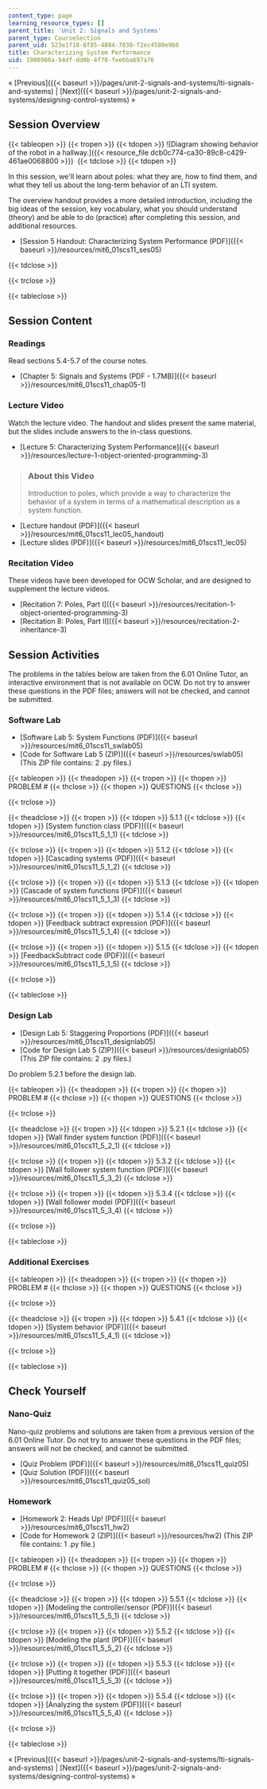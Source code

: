 ```yaml
---
content_type: page
learning_resource_types: []
parent_title: 'Unit 2: Signals and Systems'
parent_type: CourseSection
parent_uid: 523e1f18-8f85-4804-7030-f2ec4580e9b6
title: Characterizing System Performance
uid: 1900980a-94df-dd0b-4f70-fee6ba697a76
---
```


« [Previous]({{< baseurl >}}/pages/unit-2-signals-and-systems/lti-signals-and-systems) | [Next]({{< baseurl >}}/pages/unit-2-signals-and-systems/designing-control-systems) »

Session Overview
----------------

{{< tableopen >}}
{{< tropen >}}
{{< tdopen >}}
![Diagram showing behavior of the robot in a hallway.]({{< resource_file dcb0c774-ca30-89c8-c429-461ae0068800 >}}) 
{{< tdclose >}}
{{< tdopen >}}


In this session, we'll learn about poles: what they are, how to find them, and what they tell us about the long-term behavior of an LTI system.

The overview handout provides a more detailed introduction, including the big ideas of the session, key vocabulary, what you should understand (theory) and be able to do (practice) after completing this session, and additional resources.

*   [Session 5 Handout: Characterizing System Performance (PDF)]({{< baseurl >}}/resources/mit6_01scs11_ses05)


{{< tdclose >}}

{{< trclose >}}

{{< tableclose >}}

Session Content
---------------

### Readings

Read sections 5.4-5.7 of the course notes.

*   [Chapter 5: Signals and Systems (PDF - 1.7MB)]({{< baseurl >}}/resources/mit6_01scs11_chap05-1)

### Lecture Video

Watch the lecture video. The handout and slides present the same material, but the slides include answers to the in-class questions.

*   [Lecture 5: Characterizing System Performance]({{< baseurl >}}/resources/lecture-1-object-oriented-programming-3)

> ### About this Video
> 
> Introduction to poles, which provide a way to characterize the behavior of a system in terms of a mathematical description as a system function.

*   [Lecture handout (PDF)]({{< baseurl >}}/resources/mit6_01scs11_lec05_handout)
*   [Lecture slides (PDF)]({{< baseurl >}}/resources/mit6_01scs11_lec05)

### Recitation Video

These videos have been developed for OCW Scholar, and are designed to supplement the lecture videos.

*   [Recitation 7: Poles, Part I]({{< baseurl >}}/resources/recitation-1-object-oriented-programming-3)
*   [Recitation 8: Poles, Part II]({{< baseurl >}}/resources/recitation-2-inheritance-3)

Session Activities
------------------

The problems in the tables below are taken from the 6.01 Online Tutor, an interactive environment that is not available on OCW. Do not try to answer these questions in the PDF files; answers will not be checked, and cannot be submitted.

### Software Lab

*   [Software Lab 5: System Functions (PDF)]({{< baseurl >}}/resources/mit6_01scs11_swlab05)
*   [Code for Software Lab 5 (ZIP)]({{< baseurl >}}/resources/swlab05) (This ZIP file contains: 2 .py files.)

{{< tableopen >}}
{{< theadopen >}}
{{< tropen >}}
{{< thopen >}}
PROBLEM #
{{< thclose >}}
{{< thopen >}}
QUESTIONS
{{< thclose >}}

{{< trclose >}}

{{< theadclose >}}
{{< tropen >}}
{{< tdopen >}}
5.1.1
{{< tdclose >}}
{{< tdopen >}}
[System function class (PDF)]({{< baseurl >}}/resources/mit6_01scs11_5_1_1)
{{< tdclose >}}

{{< trclose >}}
{{< tropen >}}
{{< tdopen >}}
5.1.2
{{< tdclose >}}
{{< tdopen >}}
[Cascading systems (PDF)]({{< baseurl >}}/resources/mit6_01scs11_5_1_2)
{{< tdclose >}}

{{< trclose >}}
{{< tropen >}}
{{< tdopen >}}
5.1.3
{{< tdclose >}}
{{< tdopen >}}
[Cascade of system functions (PDF)]({{< baseurl >}}/resources/mit6_01scs11_5_1_3)
{{< tdclose >}}

{{< trclose >}}
{{< tropen >}}
{{< tdopen >}}
5.1.4
{{< tdclose >}}
{{< tdopen >}}
[Feedback subtract expression (PDF)]({{< baseurl >}}/resources/mit6_01scs11_5_1_4)
{{< tdclose >}}

{{< trclose >}}
{{< tropen >}}
{{< tdopen >}}
5.1.5
{{< tdclose >}}
{{< tdopen >}}
[FeedbackSubtract code (PDF)]({{< baseurl >}}/resources/mit6_01scs11_5_1_5)
{{< tdclose >}}

{{< trclose >}}

{{< tableclose >}}

### Design Lab

*   [Design Lab 5: Staggering Proportions (PDF)]({{< baseurl >}}/resources/mit6_01scs11_designlab05)
*   [Code for Design Lab 5 (ZIP)]({{< baseurl >}}/resources/designlab05) (This ZIP file contains: 2 .py files.)

Do problem 5.2.1 before the design lab.

{{< tableopen >}}
{{< theadopen >}}
{{< tropen >}}
{{< thopen >}}
PROBLEM #
{{< thclose >}}
{{< thopen >}}
QUESTIONS
{{< thclose >}}

{{< trclose >}}

{{< theadclose >}}
{{< tropen >}}
{{< tdopen >}}
5.2.1
{{< tdclose >}}
{{< tdopen >}}
[Wall finder system function (PDF)]({{< baseurl >}}/resources/mit6_01scs11_5_2_1)
{{< tdclose >}}

{{< trclose >}}
{{< tropen >}}
{{< tdopen >}}
5.3.2
{{< tdclose >}}
{{< tdopen >}}
[Wall follower system function (PDF)]({{< baseurl >}}/resources/mit6_01scs11_5_3_2)
{{< tdclose >}}

{{< trclose >}}
{{< tropen >}}
{{< tdopen >}}
5.3.4
{{< tdclose >}}
{{< tdopen >}}
[Wall follower model (PDF)]({{< baseurl >}}/resources/mit6_01scs11_5_3_4)
{{< tdclose >}}

{{< trclose >}}

{{< tableclose >}}

### Additional Exercises

{{< tableopen >}}
{{< theadopen >}}
{{< tropen >}}
{{< thopen >}}
PROBLEM #
{{< thclose >}}
{{< thopen >}}
QUESTIONS
{{< thclose >}}

{{< trclose >}}

{{< theadclose >}}
{{< tropen >}}
{{< tdopen >}}
5.4.1
{{< tdclose >}}
{{< tdopen >}}
[System behavior (PDF)]({{< baseurl >}}/resources/mit6_01scs11_5_4_1)
{{< tdclose >}}

{{< trclose >}}

{{< tableclose >}}

Check Yourself
--------------

### Nano-Quiz

Nano-quiz problems and solutions are taken from a previous version of the 6.01 Online Tutor. Do not try to answer these questions in the PDF files; answers will not be checked, and cannot be submitted.

*   [Quiz Problem (PDF)]({{< baseurl >}}/resources/mit6_01scs11_quiz05)
*   [Quiz Solution (PDF)]({{< baseurl >}}/resources/mit6_01scs11_quiz05_sol)

### Homework

*   [Homework 2: Heads Up! (PDF)]({{< baseurl >}}/resources/mit6_01scs11_hw2)
*   [Code for Homework 2 (ZIP)]({{< baseurl >}}/resources/hw2) (This ZIP file contains: 1 .py file.)

{{< tableopen >}}
{{< theadopen >}}
{{< tropen >}}
{{< thopen >}}
PROBLEM #
{{< thclose >}}
{{< thopen >}}
QUESTIONS
{{< thclose >}}

{{< trclose >}}

{{< theadclose >}}
{{< tropen >}}
{{< tdopen >}}
5.5.1
{{< tdclose >}}
{{< tdopen >}}
[Modeling the controller/sensor (PDF)]({{< baseurl >}}/resources/mit6_01scs11_5_5_1)
{{< tdclose >}}

{{< trclose >}}
{{< tropen >}}
{{< tdopen >}}
5.5.2
{{< tdclose >}}
{{< tdopen >}}
[Modeling the plant (PDF)]({{< baseurl >}}/resources/mit6_01scs11_5_5_2)
{{< tdclose >}}

{{< trclose >}}
{{< tropen >}}
{{< tdopen >}}
5.5.3
{{< tdclose >}}
{{< tdopen >}}
[Putting it together (PDF)]({{< baseurl >}}/resources/mit6_01scs11_5_5_3)
{{< tdclose >}}

{{< trclose >}}
{{< tropen >}}
{{< tdopen >}}
5.5.4
{{< tdclose >}}
{{< tdopen >}}
[Analyzing the system (PDF)]({{< baseurl >}}/resources/mit6_01scs11_5_5_4)
{{< tdclose >}}

{{< trclose >}}

{{< tableclose >}}

« [Previous]({{< baseurl >}}/pages/unit-2-signals-and-systems/lti-signals-and-systems) | [Next]({{< baseurl >}}/pages/unit-2-signals-and-systems/designing-control-systems) »